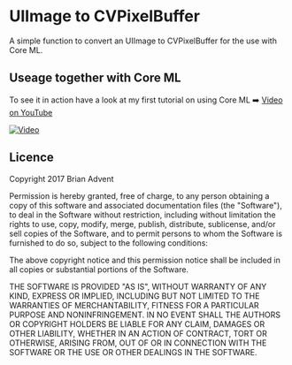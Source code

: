 # UIImage to CVPixelBuffer
A simple function to convert an UIImage to CVPixelBuffer for the use with Core ML. 

## Useage together with Core ML
To see it in action have a look at my first tutorial on using Core ML
➡️ [Video on YouTube](https://youtu.be/NNKPbdT9gXU)

[![Video](https://img.youtube.com/vi/NNKPbdT9gXU/0.jpg)](https://www.youtube.com/watch?v=NNKPbdT9gXU)

## Licence

Copyright 2017 Brian Advent

Permission is hereby granted, free of charge, to any person obtaining a copy of this software and associated documentation files (the "Software"), to deal in the Software without restriction, including without limitation the rights to use, copy, modify, merge, publish, distribute, sublicense, and/or sell copies of the Software, and to permit persons to whom the Software is furnished to do so, subject to the following conditions:

The above copyright notice and this permission notice shall be included in all copies or substantial portions of the Software.

THE SOFTWARE IS PROVIDED "AS IS", WITHOUT WARRANTY OF ANY KIND, EXPRESS OR IMPLIED, INCLUDING BUT NOT LIMITED TO THE WARRANTIES OF MERCHANTABILITY, FITNESS FOR A PARTICULAR PURPOSE AND NONINFRINGEMENT. IN NO EVENT SHALL THE AUTHORS OR COPYRIGHT HOLDERS BE LIABLE FOR ANY CLAIM, DAMAGES OR OTHER LIABILITY, WHETHER IN AN ACTION OF CONTRACT, TORT OR OTHERWISE, ARISING FROM, OUT OF OR IN CONNECTION WITH THE SOFTWARE OR THE USE OR OTHER DEALINGS IN THE SOFTWARE.

